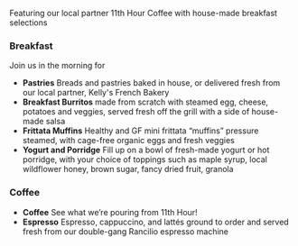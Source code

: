 Featuring our local partner 11th Hour Coffee with house-made breakfast selections

### Breakfast

Join us in the morning for 

- **Pastries** Breads and pastries baked in house, or delivered fresh from our local partner, Kelly's French Bakery
- **Breakfast Burritos** made from scratch with steamed egg, cheese, potatoes and veggies, served fresh off the grill with a side of house-made salsa
- **Frittata Muffins** Healthy and GF mini frittata “muffins” pressure steamed, with cage-free organic eggs and fresh veggies
- **Yogurt and Porridge** Fill up on a bowl of fresh-made yogurt or hot porridge, with your choice of toppings such as maple syrup, local wildflower honey, brown sugar, fancy dried fruit, granola

### Coffee

- **Coffee** See what we’re pouring from 11th Hour!
- **Espresso** Espresso, cappuccino, and lattés ground to order and served fresh from our double-gang Rancilio espresso machine
